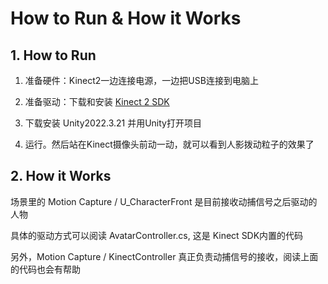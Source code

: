 # How to Run & How it Works


## 1. How to Run

1. 准备硬件：Kinect2一边连接电源，一边把USB连接到电脑上
   
2. 准备驱动：下载和安装 [Kinect 2 SDK](https://www.microsoft.com/en-us/download/details.aspx?id=44561)

3. 下载安装 Unity2022.3.21 并用Unity打开项目

4. 运行。然后站在Kinect摄像头前动一动，就可以看到人影拨动粒子的效果了

## 2. How it Works

场景里的 Motion Capture / U_CharacterFront 是目前接收动捕信号之后驱动的人物

具体的驱动方式可以阅读 AvatarController.cs, 这是 Kinect SDK内置的代码

另外，Motion Capture / KinectController 真正负责动捕信号的接收，阅读上面的代码也会有帮助

